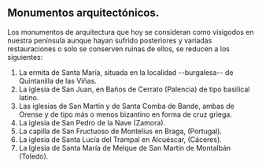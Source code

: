 ## Monumentos arquitectónicos.
Los monumentos de arquitectura que hoy se consideran como visigodos en nuestra península aunque hayan sufrido posteriores y variadas restauraciones o solo se conserven ruinas de ellos, se reducen a los siguientes:

1.	La ermita de Santa María, situada en la localidad --burgalesa-- de Quintanilla de las Viñas.
2.	La iglesia de San Juan, en Baños de Cerrato (Palencia) de tipo basilical latino.
3.	Las iglesias de San Martín y de Santa Comba de Bande, ambas de Orense y de tipo más o menos bizantino en forma de cruz griega.
4.	La iglesia de San Pedro de la Nave (Zamora).
5.	La capilla de San Fructuoso de Montelius en Braga, (Portugal).
6.	La iglesia de Santa Lucía del Trampal en Alcuéscar, (Cáceres).
7.	La Iglesia de Santa María de Melque de San Martín de Montalbán (Toledo).

